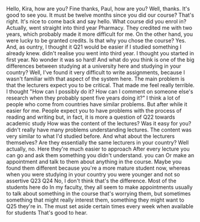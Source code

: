 

Hello, Kira, how are you? Fine thanks, Paul, how are you? Well, thanks. It's good to see you. It must be twelve months since you did our course? That's right. It's nice to come back and say hello. What course did you enrol in? Actually, went straight into third year Pharmacy. They credited me with two years, which probably made it more difficult for me. On the other hand, you were lucky to be granted credits. Is that why you chose the course? Yes. And, as ountry, I thought it Q21 would be easier if I studied something I already knew. didn't realise you went into third year. I thought you started in first year. No wonder it was so hard! And what do you think is one of the big differences between studying at a university here and studying in your country? Well, I've found it very difficult to write assignments, because I wasn't familiar with that aspect of the system here. The main problem is that the lecturers expect you to be critical. That made me feel really terrible. I thought "How can I possibly do it? How can I comment on someone else's research when they probably spent five years doing it?" I think a lot of people who come from countries have similar problems. But after while it easier for me. People expect you to have problems with the process of reading and writing but, in fact, it is more a question of Q22 towards academic study How was the content of the lectures? Was it easy for you? didn't really have many problems understanding lectures. The content was very similar to what I'd studied before. And what about the lecturers themselves? Are they essentially the same lecturers in your country? Well actually, no. Here they're much easier to approach After every lecture you can go and ask them something you didn't understand. you can Or make an appointment and talk to them about anything in the course. Maybe you found them different because you're a more mature student now, whereas when you were studying in your country you were younger and not so assertive Q23 Q24 No, I don't think that's the difference. Most of the students here do In my faculty, they all seem to make appointments usually to talk about something in the course that's worrying them, but sometimes something that might really interest them, something they might want to Q25 they're in. The must set aside certain times every week when available for students That's good to hear.  
